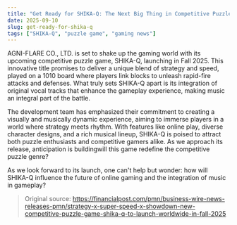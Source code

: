 ```yaml
---
title: "Get Ready for SHIKA-Q: The Next Big Thing in Competitive Puzzle Gaming"
date: 2025-09-10
slug: get-ready-for-shika-q
tags: ["SHIKA-Q", "puzzle game", "gaming news"]
---
```


AGNI-FLARE CO., LTD. is set to shake up the gaming world with its upcoming competitive puzzle game, SHIKA-Q, launching in Fall 2025. This innovative title promises to deliver a unique blend of strategy and speed, played on a 1010 board where players link blocks to unleash rapid-fire attacks and defenses. What truly sets SHIKA-Q apart is its integration of original vocal tracks that enhance the gameplay experience, making music an integral part of the battle.

The development team has emphasized their commitment to creating a visually and musically dynamic experience, aiming to immerse players in a world where strategy meets rhythm. With features like online play, diverse character designs, and a rich musical lineup, SHIKA-Q is poised to attract both puzzle enthusiasts and competitive gamers alike. As we approach its release, anticipation is buildingwill this game redefine the competitive puzzle genre?

As we look forward to its launch, one can't help but wonder: how will SHIKA-Q influence the future of online gaming and the integration of music in gameplay?
> Original source: https://financialpost.com/pmn/business-wire-news-releases-pmn/strategy-x-super-speed-x-showdown-new-competitive-puzzle-game-shika-q-to-launch-worldwide-in-fall-2025